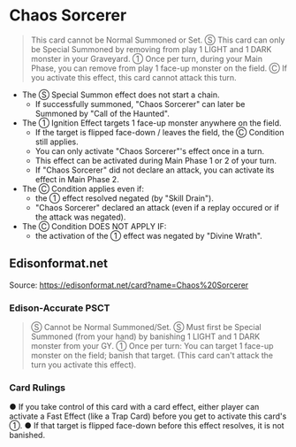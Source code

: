 # Chaos Sorcerer

> This card cannot be Normal Summoned or Set. Ⓢ This card can only be Special Summoned by removing from play 1 LIGHT and 1 DARK monster in your Graveyard. ① Once per turn, during your Main Phase, you can remove from play 1 face-up monster on the field. Ⓒ If you activate this effect, this card cannot attack this turn.

*   The Ⓢ Special Summon effect does not start a chain.
    *   If successfully summoned, "Chaos Sorcerer" can later be Summoned by "Call of the Haunted".
*   The ① Ignition Effect targets 1 face-up monster anywhere on the field.
    *   If the target is flipped face-down / leaves the field, the Ⓒ Condition still applies.
    *   You can only activate "Chaos Sorcerer"'s effect once in a turn.
    *   This effect can be activated during Main Phase 1 or 2 of your turn.
    *   If "Chaos Sorcerer" did not declare an attack, you can activate its effect in Main Phase 2.
*   The Ⓒ Condition applies even if:
    *   the ① effect resolved negated (by "Skill Drain").
    *   "Chaos Sorcerer" declared an attack (even if a replay occured or if the attack was negated).
*   The Ⓒ Condition DOES NOT APPLY IF:
    *   the activation of the ① effect was negated by "Divine Wrath".

## Edisonformat.net

Source: https://edisonformat.net/card?name=Chaos%20Sorcerer

### Edison-Accurate PSCT

> Ⓢ Cannot be Normal Summoned/Set.
> Ⓢ Must first be Special Summoned (from your hand) by banishing 1 LIGHT and 1 DARK monster from your GY.
> ① Once per turn: You can target 1 face-up monster on the field; banish that target.
> (This card can't attack the turn you activate this effect).

### Card Rulings

● If you take control of this card with a card effect, either player can activate a Fast Effect (like a Trap Card) before you get to activate this card's ①.
● If that target is flipped face-down before this effect resolves, it is not banished.
            